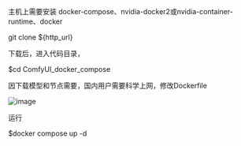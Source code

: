 主机上需要安装 docker-compose、nvidia-docker2或nvidia-container-runtime、docker

git clone ${http_url}

下载后，进入代码目录，

$cd  ComfyUI_docker_compose

因下载模型和节点需要，国内用户需要科学上网，修改Dockerfile

![image](https://github.com/user-attachments/assets/73c0788f-d99f-4c1c-a61a-99efc9bba3a0)


运行

$docker compose up -d
